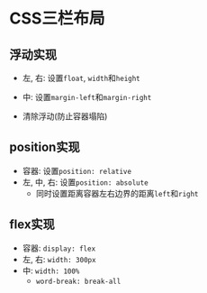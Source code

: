 # CSS三栏布局



## 浮动实现

- 左, 右: 设置`float`, `width`和`height`

- 中: 设置`margin-left`和`margin-right`

- 清除浮动(防止容器塌陷)



## position实现

- 容器: 设置`position: relative`
- 左, 中, 右: 设置`position: absolute`
  - 同时设置距离容器左右边界的距离`left`和`right`



## flex实现

- 容器: `display: flex`
- 左, 右: `width: 300px`
- 中: `width: 100%`
  - `word-break: break-all`